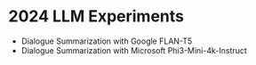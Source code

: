 # 2024 LLM Experiments 

+ Dialogue Summarization with Google FLAN-T5
+ Dialogue Summarization with Microsoft Phi3-Mini-4k-Instruct

